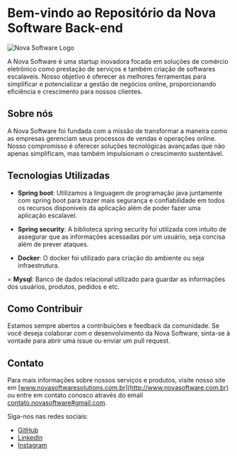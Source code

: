 
# Bem-vindo ao Repositório da Nova Software Back-end

![Nova Software Logo](https://i.postimg.cc/mg85mFxf/logo.png)

A Nova Software é uma startup inovadora focada em soluções de comércio eletrônico como prestação de serviços e também criação de softwares escalaveis. Nosso objetivo é oferecer as melhores ferramentas para simplificar e potencializar a gestão de negócios online, proporcionando eficiência e crescimento para nossos clientes.

## Sobre nós

A Nova Software foi fundada com a missão de transformar a maneira como as empresas gerenciam seus processos de vendas e operações online. Nosso compromisso é oferecer soluções tecnológicas avançadas que não apenas simplificam, mas também impulsionam o crescimento sustentável.

## Tecnologias Utilizadas

- **Spring boot**: Utilizamos a linguagem de programação java juntamente com spring boot para trazer mais segurança e confiabilidade em todos os recursos disponiveis da aplicação além de poder fazer uma aplicação escalavel.
  
- **Spring security**: A biblioteca spring security foi utilizada com intuito de assegurar que as informações acessadas por um usuário, seja concisa além de prever ataques.

- **Docker**: O docker foi utilizado para criação do ambiente ou seja infraestrutura.

= **Mysql**: Banco de dados relacional utilizado para guardar as informações dos usuários, produtos, pedidos e etc.

## Como Contribuir

Estamos sempre abertos a contribuições e feedback da comunidade. Se você deseja colaborar com o desenvolvimento da Nova Software, sinta-se à vontade para abrir uma issue ou enviar um pull request. 

## Contato

Para mais informações sobre nossos serviços e produtos, visite nosso site em [www.novasoftwaresolutions.com.br](http://www.novasoftware.com.br) ou entre em contato conosco através do email [contato.novasoftware#gmail.com](mailto:contato@novasoftware.com.br).

Siga-nos nas redes sociais:
- [GitHub](https://github.com/Nova-Software-Organization)
- [LinkedIn](https://www.linkedin.com/company/nova-software-organization)
- [Instagram](https://www.instagram.com/novasoftwareorganization)
